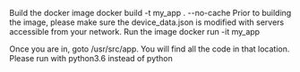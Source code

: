 
Build the docker image
    docker build -t my_app . --no-cache
Prior to building the image, please make sure the device_data.json is modified with servers accessible from your network.
Run the image
    docker run -it my_app

Once you are in, goto /usr/src/app. You will find all the code in that location.
Please run with python3.6 instead of python